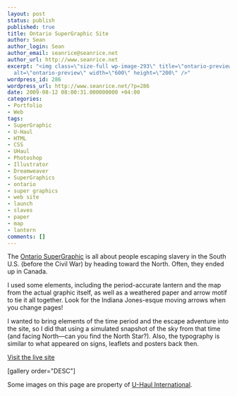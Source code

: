 ```yaml
---
layout: post
status: publish
published: true
title: Ontario SuperGraphic Site
author: Sean
author_login: Sean
author_email: seanrice@seanrice.net
author_url: http://www.seanrice.net
excerpt: "<img class=\"size-full wp-image-293\" title=\"ontario-preview\" src=\"http://www.seanrice.net/wp-content/uploads/2009/08/ontario-preview.jpg\"
  alt=\"ontario-preview\" width=\"600\" height=\"200\" />"
wordpress_id: 286
wordpress_url: http://www.seanrice.net/?p=286
date: 2009-08-12 08:00:31.000000000 +04:00
categories:
- Portfolio
- Web
tags:
- SuperGraphic
- U-Haul
- HTML
- CSS
- UHaul
- Photoshop
- Illustrator
- Dreamweaver
- SuperGraphics
- ontario
- super graphics
- web site
- launch
- slaves
- paper
- map
- lantern
comments: []
---
```

The <a href="http://www.uhaul.com/SuperGraphics/175/Venture-Across-America-and-Canada-Modern/Ontario">Ontario SuperGraphic</a> is all about people escaping slavery in the South U.S. (before the Civil War) by heading toward the North. Often, they ended up in Canada.

I used some elements, including the period-accurate lantern and the map from the actual graphic itself, as well as a weathered paper and arrow motif to tie it all together. Look for the Indiana Jones-esque moving arrows when you change pages!

I wanted to bring elements of the time period and the escape adventure into the site, so I did that using a simulated snapshot of the sky from that time (and facing North—can you find the North Star?). Also, the typography is similar to what appeared on signs, leaflets and posters back then.

<a href="http://www.uhaul.com/SuperGraphics/175/Venture-Across-America-and-Canada-Modern/Ontario">Visit the live site</a>

[gallery order="DESC"]

Some images on this page are property of <a href="http://www.uhaul.com">U-Haul International</a>.
